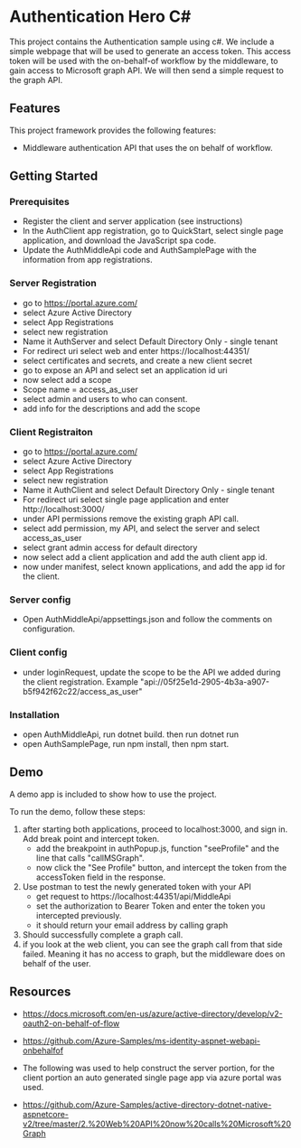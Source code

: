 # Authentication Hero C#

This project contains the Authentication sample using c#. We include a simple webpage that will be used to generate an access token. This access token will be used with the on-behalf-of workflow by the middleware, to gain access to Microsoft graph API. We will then send a simple request to the graph API.

## Features

This project framework provides the following features:

* Middleware authentication API that uses the on behalf of workflow.

## Getting Started

### Prerequisites

- Register the client and server application (see instructions)
- In the AuthClient app registration, go to QuickStart, select single page application, and download the JavaScript spa code. 
- Update the AuthMiddleApi code and AuthSamplePage with the information from app registrations.

### Server Registration

- go to https://portal.azure.com/
- select Azure Active Directory
- select App Registrations
- select new registration 
- Name it AuthServer and select Default Directory Only - single tenant
- For redirect uri select web and enter https://localhost:44351/
- select certificates and secrets, and create a new client secret
- go to expose an API and select set an application id uri
- now select add a scope
- Scope name = access_as_user
- select admin and users to who can consent.
- add info for the descriptions and add the scope


### Client Registraiton
- go to https://portal.azure.com/
- select Azure Active Directory
- select App Registrations
- select new registration 
- Name it AuthClient and select Default Directory Only - single tenant
- For redirect uri select single page application and enter http://localhost:3000/
- under API permissions remove the existing graph API call.
- select add permission, my API, and select the server and select access_as_user
- select grant admin access for default directory
- now select add a client application and add the auth client app id.
- now under manifest, select known applications, and add the app id for the client.


### Server config
- Open AuthMiddleApi/appsettings.json and follow the comments on configuration.

### Client config
- under loginRequest, update the scope to be the API we added during the client registration. Example "api://05f25e1d-2905-4b3a-a907-b5f942f62c22/access_as_user"

### Installation

- open AuthMiddleApi, run dotnet build. then run dotnet run
- open AuthSamplePage, run npm install, then npm start.



## Demo

A demo app is included to show how to use the project.

To run the demo, follow these steps:

1. after starting both applications, proceed to localhost:3000, and sign in. Add break point and intercept token.
    - add the breakpoint in authPopup.js, function "seeProfile" and the line that calls "callMSGraph".
    - now click the "See Profile" button, and intercept the token from the accessToken field in the response. 
2. Use postman to test the newly generated token with your API
    - get request to https://localhost:44351/api/MiddleApi
    - set the authorization to Bearer Token and enter the token you intercepted previously.
    - it should return your email address by calling graph
3. Should successfully complete a graph call.
4. if you look at the web client, you can see the graph call from that side failed. Meaning it has no access to graph, but the middleware does on behalf of the user.


## Resources

- https://docs.microsoft.com/en-us/azure/active-directory/develop/v2-oauth2-on-behalf-of-flow
- https://github.com/Azure-Samples/ms-identity-aspnet-webapi-onbehalfof


- The following was used to help construct the server portion, for the client portion an auto generated single page app via azure portal was used.
- https://github.com/Azure-Samples/active-directory-dotnet-native-aspnetcore-v2/tree/master/2.%20Web%20API%20now%20calls%20Microsoft%20Graph
